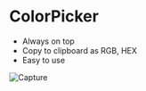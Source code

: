 # ColorPicker
- Always on top
- Copy to clipboard as RGB, HEX
- Easy to use

![Capture](https://github.com/KUBIXQAZ/ColorPicker/assets/121534599/470bb58d-e9f1-4b54-8dfd-4f5d71c64c02)

